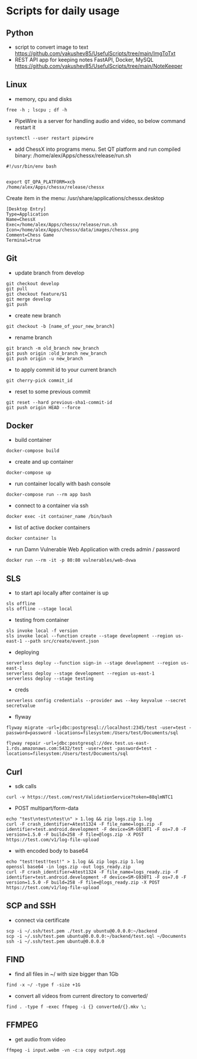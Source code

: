 # Scripts for daily usage

## Python
- script to convert image to text https://github.com/yakushev85/UsefulScripts/tree/main/ImgToTxt 
- REST API app for keeping notes FastAPI, Docker, MySQL https://github.com/yakushev85/UsefulScripts/tree/main/NoteKeeper  

## Linux
- memory, cpu and disks
```
free -h ; lscpu ; df -h
```

- PipeWire is a server for handling audio and video, so below command restart it 
```
systemctl --user restart pipewire
```

- add ChessX into programs menu. Set QT platform and run compiled binary: /home/alex/Apps/chessx/release/run.sh
```
#!/usr/bin/env bash


export QT_QPA_PLATFORM=xcb
/home/alex/Apps/chessx/release/chessx
```
Create item in the menu: /usr/share/applications/chessx.desktop
```
[Desktop Entry]
Type=Application
Name=ChessX
Exec=/home/alex/Apps/chessx/release/run.sh
Icon=/home/alex/Apps/chessx/data/images/chessx.png
Comment=Chess Game
Terminal=true
```

## Git
- update branch from develop
```
git checkout develop
git pull
git checkout feature/$1
git merge develop 
git push
```

- create new branch
```
git checkout -b [name_of_your_new_branch]
```

- rename branch
```
git branch -m old_branch new_branch
git push origin :old_branch new_branch
git push origin -u new_branch
```

- to apply commit id to your current branch
```
git cherry-pick commit_id
```

- reset to some previous commit
```
git reset --hard previous-sha1-commit-id
git push origin HEAD --force
```


## Docker
- build container
```
docker-compose build
```

- create and up container
```
docker-compose up
```

- run container locally with bash console
```
docker-compose run --rm app bash
```

- connect to a container via ssh
```
docker exec -it container_name /bin/bash
```

- list of active docker containers
```
docker container ls
```

- run Damn Vulnerable Web Application with creds admin / password
```
docker run --rm -it -p 80:80 vulnerables/web-dvwa
```

## SLS
- to start api locally after container is up
```
sls offline
sls offline --stage local
```

- testing from container
```
sls invoke local -f version
sls invoke local --function create --stage development --region us-east-1 --path src/create/event.json
```

- deploying
```
serverless deploy --function sign-in --stage development --region us-east-1
serverless deploy --stage development --region us-east-1
serverless deploy --stage testing
```

- creds
```
serverless config credentials --provider aws --key keyvalue --secret secretvalue
```

- flyway
```
flyway migrate -url=jdbc:postgresql://localhost:2345/test -user=test -password=password -locations=filesystem:/Users/test/Documents/sql

flyway repair -url=jdbc:postgresql://dev.test.us-east-1.rds.amazonaws.com:5432/test -user=test -password=test -locations=filesystem:/Users/test/Documents/sql
```

## Curl
- sdk calls
```
curl -v https://test.com/rest/ValidationService?token=88qlmNTC1
```

- POST multipart/form-data
```
echo "test\ntest\ntest\n" > 1.log && zip logs.zip 1.log
curl -F crash_identifier=Atest1324 -F file_name=logs.zip -F identifier=test.android.development -F device=SM-G930T1 -F os=7.0 -F version=1.5.0 -F build=258 -F file=@logs.zip -X POST https://test.com/v1/log-file-upload
```

- with encoded body to base64
```
echo "test!test!test!" > 1.log && zip logs.zip 1.log
openssl base64 -in logs.zip -out logs_ready.zip
curl -F crash_identifier=Atest1324 -F file_name=logs_ready.zip -F identifier=test.android.development -F device=SM-G930T1 -F os=7.0 -F version=1.5.0 -F build=258 -F file=@logs_ready.zip -X POST https://test.com/v1/log-file-upload
```

## SCP and SSH
- connect via certificate
```
scp -i ~/.ssh/test.pem ./test.py ubuntu@0.0.0.0:~/backend
scp -i ~/.ssh/test.pem ubuntu@0.0.0.0:~/backend/test.sql ~/Documents
ssh -i ~/.ssh/test.pem ubuntu@0.0.0.0
```

## FIND
- find all files in ~/ with size bigger than 1Gb
```
find -x ~/ -type f -size +1G
```

- convert all videos from current directory to converted/
```
find . -type f -exec ffmpeg -i {} converted/{}.mkv \;
```

## FFMPEG
- get audio from video
```
ffmpeg -i input.webm -vn -c:a copy output.ogg
```
